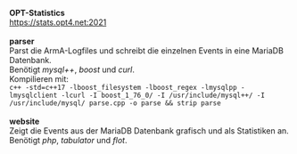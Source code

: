 **OPT-Statistics**\
https://stats.opt4.net:2021
\
\
**parser**\
Parst die ArmA-Logfiles und schreibt die einzelnen Events in eine MariaDB Datenbank.\
Benötigt *mysql++*, *boost* und *curl*.\
Kompilieren mit:\
`c++ -std=c++17 -lboost_filesystem -lboost_regex -lmysqlpp -lmysqlclient -lcurl -I boost_1_76_0/ -I /usr/include/mysql++/ -I /usr/include/mysql/ parse.cpp -o parse && strip parse`\
\
**website**\
Zeigt die Events aus der MariaDB Datenbank grafisch und als Statistiken an.\
Benötigt *php*, *tabulator* und *flot*.
